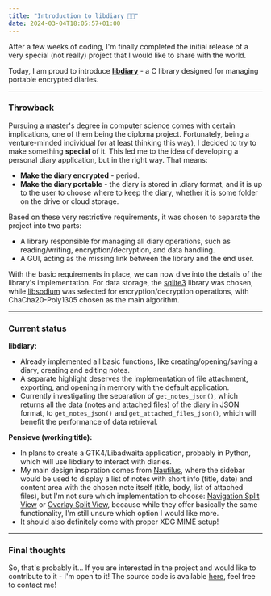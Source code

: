 ```yaml
---
title: "Introduction to libdiary 📖🔐"
date: 2024-03-04T18:05:57+01:00
---
```


After a few weeks of coding, I'm finally completed the initial release of a very special (not really) project that I would like to share with the world.

Today, I am proud to introduce [**libdiary**](https://github.com/albertyablonskyi/libdiary/) - a C library designed for managing portable encrypted diaries.

---

### Throwback
Pursuing a master's degree in computer science comes with certain implications, one of them being the diploma project. Fortunately, being a venture-minded individual (or at least thinking this way), I decided to try to make something **special** of it. This led me to the idea of developing a personal diary application, but in the right way. That means:

- **Make the diary encrypted** - period.
- **Make the diary portable** - the diary is stored in .diary format, and it is up to the user to choose where to keep the diary, whether it is some folder on the drive or cloud storage.

Based on these very restrictive requirements, it was chosen to separate the project into two parts:

- A library responsible for managing all diary operations, such as reading/writing, encryption/decryption, and data handling.
- A GUI, acting as the missing link between the library and the end user.

With the basic requirements in place, we can now dive into the details of the library's implementation. For data storage, the [sqlite3](https://www.sqlite.org/) library was chosen, while [libsodium](https://libsodium.org/) was selected for encryption/decryption operations, with ChaCha20-Poly1305 chosen as the main algorithm.

---

### Current status
**libdiary:**
- Already implemented all basic functions, like creating/opening/saving a diary, creating and editing notes.
- A separate highlight deserves the implementation of file attachment, exporting, and opening in memory with the default application.
- Currently investigating the separation of `get_notes_json()`, which returns all the data (notes and attached files) of the diary in JSON format, to `get_notes_json()` and `get_attached_files_json()`, which will benefit the performance of data retrieval.

**Pensieve (working title):**
- In plans to create a GTK4/Libadwaita application, probably in Python, which will use libdiary to interact with diaries.
- My main design inspiration comes from [Nautilus](https://gitlab.gnome.org/GNOME/nautilus), where the sidebar would be used to display a list of notes with short info (title, date) and content area with the chosen note itself (title, body, list of attached files), but I'm not sure which implementation to choose: [Navigation Split View](https://gnome.pages.gitlab.gnome.org/libadwaita/doc/1-latest/widget-gallery.html#navigation-split-view) or [Overlay Split View](https://gnome.pages.gitlab.gnome.org/libadwaita/doc/1-latest/widget-gallery.html#overlay-split-view), because while they offer basically the same functionality, I'm still unsure which option I would like more.
- It should also definitely come with proper XDG MIME setup!

---

### Final thoughts
So, that's probably it... If you are interested in the project and would like to contribute to it - I'm open to it! The source code is available [here](https://github.com/albertyablonskyi/libdiary/), feel free to contact me!